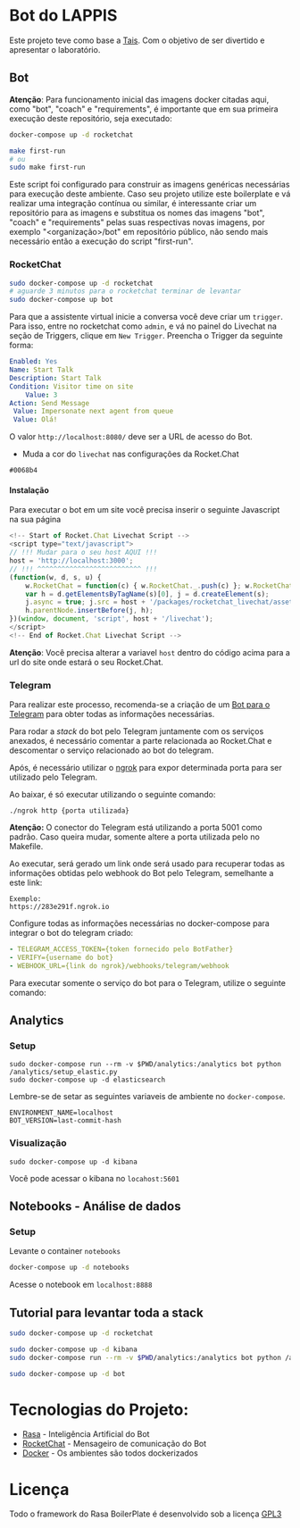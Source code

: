 # Bot do LAPPIS



Este projeto teve como base a [Tais](http://github.com/lappis-unb/tais). Com o objetivo de ser divertido e apresentar o laboratório.




## Bot

**Atenção**: Para funcionamento inicial das imagens docker citadas aqui, como "bot", "coach" e "requirements", é importante que em sua primeira execução deste repositório, seja executado:
```sh
docker-compose up -d rocketchat

make first-run
# ou 
sudo make first-run
```
Este script foi configurado para construir as imagens genéricas necessárias para execução deste ambiente. Caso seu projeto utilize este boilerplate e vá realizar uma integração contínua ou similar, é interessante criar um repositório para as imagens e substitua os nomes das imagens "bot", "coach" e "requirements" pelas suas respectivas novas imagens, por exemplo "<organização>/bot" em repositório público, não sendo mais necessário então a execução do script "first-run".

### RocketChat

```sh
sudo docker-compose up -d rocketchat
# aguarde 3 minutos para o rocketchat terminar de levantar
sudo docker-compose up bot
```

Para que a assistente virtual inicie a conversa você deve criar um `trigger`.
Para isso, entre no rocketchat como `admin`, e vá no painel do Livechat na
seção de Triggers, clique em `New Trigger`. Preencha o Trigger da seguinte forma:

```yaml
Enabled: Yes
Name: Start Talk
Description: Start Talk
Condition: Visitor time on site
    Value: 3
Action: Send Message
 Value: Impersonate next agent from queue
 Value: Olá!
```

O valor `http://localhost:8080/` deve ser a URL de acesso do Bot.

* Muda a cor do `livechat` nas configurações da Rocket.Chat

`#0068b4`

#### Instalação

Para executar o bot em um site você precisa inserir o seguinte Javascript na sua página

```js
<!-- Start of Rocket.Chat Livechat Script -->
<script type="text/javascript">
// !!! Mudar para o seu host AQUI !!!
host = 'http://localhost:3000';
// !!! ^^^^^^^^^^^^^^^^^^^^^^^^^^ !!!
(function(w, d, s, u) {
    w.RocketChat = function(c) { w.RocketChat._.push(c) }; w.RocketChat._ = []; w.RocketChat.url = u;
    var h = d.getElementsByTagName(s)[0], j = d.createElement(s);
    j.async = true; j.src = host + '/packages/rocketchat_livechat/assets/rocketchat-livechat.min.js?_=201702160944';
    h.parentNode.insertBefore(j, h);
})(window, document, 'script', host + '/livechat');
</script>
<!-- End of Rocket.Chat Livechat Script -->
```

**Atenção**: Você precisa alterar a variavel `host` dentro do código acima para a url do site onde estará
o seu Rocket.Chat.

### Telegram

Para realizar este processo, recomenda-se a criação de um [Bot para o Telegram](https://core.telegram.org/bots#3-how-do-i-create-a-bot) para obter todas as informações necessárias.

Para rodar a _stack_ do bot pelo Telegram juntamente com os serviços anexados, é necessário comentar a parte relacionada ao Rocket.Chat e descomentar o serviço relacionado ao bot do telegram.

Após, é necessário utilizar o [ngrok](https://ngrok.com/download) para expor determinada porta para ser utilizado pelo Telegram.

Ao baixar, é só executar utilizando o seguinte comando:

```
./ngrok http {porta utilizada}
```

**Atenção:** O conector do Telegram está utilizando a porta 5001 como padrão. Caso queira mudar, somente altere a porta utilizada pelo no Makefile.

Ao executar, será gerado um link onde será usado para recuperar todas as informações obtidas pelo webhook do Bot pelo Telegram, semelhante a este link:

```
Exemplo:
https://283e291f.ngrok.io
```

Configure todas as informações necessárias no docker-compose para integrar o bot do telegram criado:

```yml
- TELEGRAM_ACCESS_TOKEN={token fornecido pelo BotFather}
- VERIFY={username do bot}
- WEBHOOK_URL={link do ngrok}/webhooks/telegram/webhook
```

Para executar somente o serviço do bot para o Telegram, utilize o seguinte comando:

## Analytics

### Setup

```
sudo docker-compose run --rm -v $PWD/analytics:/analytics bot python /analytics/setup_elastic.py
sudo docker-compose up -d elasticsearch
```

Lembre-se de setar as seguintes variaveis de ambiente no `docker-compose`.

```
ENVIRONMENT_NAME=localhost
BOT_VERSION=last-commit-hash
```

### Visualização

```
sudo docker-compose up -d kibana
```

Você pode acessar o kibana no `locahost:5601`




## Notebooks - Análise de dados

### Setup

Levante o container `notebooks`

```sh
docker-compose up -d notebooks
```

Acesse o notebook em `localhost:8888`



## Tutorial para levantar toda a stack

```sh
sudo docker-compose up -d rocketchat

sudo docker-compose up -d kibana
sudo docker-compose run --rm -v $PWD/analytics:/analytics bot python /analytics/setup_elastic.py

sudo docker-compose up -d bot
```
# Tecnologias do Projeto:
- [Rasa](http://rasa.com) - Inteligência Artificial do Bot
- [RocketChat](https://rocket.chat) - Mensageiro de comunicação do Bot
- [Docker](https://www.docker.com) - Os ambientes são todos dockerizados

# Licença

Todo o framework do Rasa BoilerPlate é desenvolvido sob a licença [GPL3](https://github.com/lappis-unb/rasa-ptbr-boilerplate/blob/devel/LICENSE)
